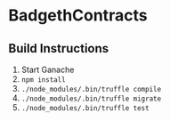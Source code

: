 # BadgethContracts

## Build Instructions

1. Start Ganache
2. ```npm install```
3. ```./node_modules/.bin/truffle compile```
4. ```./node_modules/.bin/truffle migrate```
5. ```./node_modules/.bin/truffle test```
